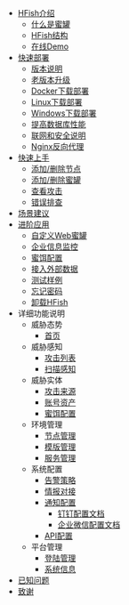 - [HFish介绍](README)
  - [什么是蜜罐](1-1-honeypot)
  - [HFish结构](1-2-spec)
  - [在线Demo](1-3-demo)
- [快速部署](2-deploy)
  - [版本说明](download)
  - [老版本升级](update)
  - [Docker下载部署](2-1-docker)
  - [Linux下载部署](2-2-linux)
  - [Windows下载部署](2-3-windows)
  - [提高数据库性能](2-4-mariadb)
  - [联网和安全说明](2-5-env)
  - [Nginx反向代理](2-6-nginx)
- [快速上手](3-quickstart)
  - [添加/删除节点](3-1-nodemgmt)
  - [添加/删除蜜罐](3-2-potmgmt)
  - [查看攻击](3-3-checkattack)
  - [错误排查](3-4-debug)
- [场景建议](4-scene)
- [进阶应用](5-apply)
  - [自定义Web蜜罐](5-1-selfdesign)
  - [企业信息监控](5-2-asset)
  - [蜜饵配置](5-3-decoy)
  - [接入外部数据](5-4-custom)
  - [测试样例](5-5-demo)
  - [忘记密码](5-6-passwd)
  - [卸载HFish](5-7-uninstall)
- 详细功能说明
  - 威胁态势
    - [首页](dashboard)
  - 威胁感知
    - [攻击列表](4-1-attack)
    - [扫描感知](4-2-scan)
  - 威胁实体
    - [攻击来源](5-1-source)
    - [账号资产](5-2-asset)
    - [蜜饵配置](5-3-lures)
  - 环境管理
    - [节点管理](3-1-node)
    - [模版管理](3-3-tmpl.md)
    - [服务管理](3-2-services)
  - 系统配置
    - [告警策略](6-3-alarm)
    - [情报对接](6-1-intel)
    - [通知配置](6-2-message)
      - [钉钉配置文档](6-2-1dingtalk)
      - [企业微信配置文档](6-2-2wechat)
    - [API配置](6-4-api)
  - 平台管理
    - [登陆管理](7-1-login)
    - [系统信息](7-2-info)
- [已知问题](known)
- [致谢](thanksforall)
